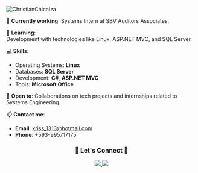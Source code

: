 <p align="left"> <img src="https://komarev.com/ghpvc/?username=ChristianChicaiza&label=Profile%20views&color=0e75b6&style=flat" alt="ChristianChicaiza" /> </p>


🔭 **Currently working**: Systems Intern at SBV Auditors Associates.  

🌱 **Learning**:  
Development with technologies like Linux, ASP.NET MVC, and SQL Server.  

💻 **Skills**:  
- Operating Systems: **Linux**  
- Databases: **SQL Server**  
- Development: **C#**, **ASP.NET MVC**  
- Tools: **Microsoft Office**  

🤝 **Open to**: Collaborations on tech projects and internships related to Systems Engineering.  

📫 **Contact me**:  
- **Email**: kriss_1313@hotmail.com  
- **Phone**: +593-995717175  

<h3 align="center"> 🌟 Let's Connect 🌟 </h3>  
<p align="center">  
  <a target="_blank" href="https://www.linkedin.com/in/cechicaizae/">
    <img src="https://img.icons8.com/doodle/40/000000/linkedin--v2.png">
  </a>  
  <a target="_blank" href="https://github.com/cechicaizae">
    <img src="https://img.icons8.com/doodle/40/000000/github--v1.png">
  </a>  
</p>
